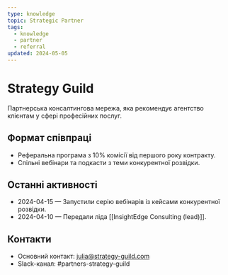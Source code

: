 ```yaml
---
type: knowledge
topic: Strategic Partner
tags:
  - knowledge
  - partner
  - referral
updated: 2024-05-05
---
```


# Strategy Guild

Партнерська консалтингова мережа, яка рекомендує агентство клієнтам у сфері професійних послуг.

## Формат співпраці
- Реферальна програма з 10% комісії від першого року контракту.
- Спільні вебінари та подкасти з теми конкурентної розвідки.

## Останні активності
- 2024-04-15 — Запустили серію вебінарів із кейсами конкурентної розвідки.
- 2024-04-10 — Передали ліда [[InsightEdge Consulting (lead)]].

## Контакти
- Основний контакт: julia@strategy-guild.com
- Slack-канал: #partners-strategy-guild
